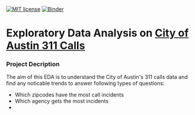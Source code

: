 [![MIT license](https://img.shields.io/badge/License-MIT-blue.svg)](https://lbesson.mit-license.org/) [![Binder](https://mybinder.org/badge_logo.svg)](https://mybinder.org/v2/gh/hurshd0/Austin-311-Data-Analysis/master)

# Exploratory Data Analysis on [City of Austin 311 Calls](https://data.austintexas.gov/Utilities-and-City-Services/311-Unified-Data)



### Project Decription

The aim of this EDA is to understand the City of Austin's 311 calls data and find any noticable trends to answer following types of questions:

- Which zipcodes have the most call incidents
- Which agency gets the most incidents
- 
